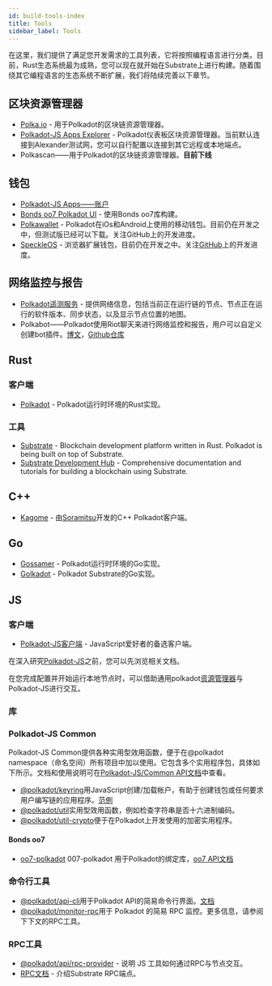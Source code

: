 ```yaml
---
id: build-tools-index
title: Tools
sidebar_label: Tools
---
```


在这里，我们提供了满足您开发需求的工具列表，它将按照编程语言进行分类。目前，Rust生态系统最为成熟，您可以现在就开始在Substrate上进行构建。随着围绕其它编程语言的生态系统不断扩展，我们将陆续完善以下章节。

## 区块资源管理器

- [Polka.io](https://polka.io) - 用于Polkadot的区块链资源管理器。
- [Polkadot-JS Apps Explorer](https://polkadot.js.org/apps/#/explorer) - Polkadot仪表板区块资源管理器。当前默认连接到Alexander测试网，您可以自行配置以连接到其它远程或本地端点。
- Polkascan——用于Polkadot的区块链资源管理器。**目前下线**

## 钱包

- [Polkadot-JS Apps——账户](https://polkadot.js.org/apps/#/accounts)
- [Bonds oo7 Polkadot UI](https://github.com/paritytech/substrate-ui) - 使用Bonds oo7库构建。
- [Polkawallet](https://polkawallet.io/) - Polkadot在iOs和Android上使用的移动钱包。目前仍在开发之中，但测试版已经可以下载。关注GitHub上的开发进度。
- [SpeckleOS](https://www.speckleos.io/) - 浏览器扩展钱包，目前仍在开发之中。关注[GitHub]()上的开发进度。

## 网络监控与报告

- [Polkadot遥测服务](https://telemetry.polkadot.io/) - 提供网络信息，包括当前正在运行链的节点、节点正在运行的软件版本、同步状态，以及显示节点位置的地图。
- Polkabot——Polkadot使用Riot聊天来进行网络监控和报告，用户可以自定义创建bot插件。[博文](https://medium.com/polkadot-network/polkabot-a3dba18c20c8)，[Github仓库](https://gitlab.com/Polkabot/polkabot)

## Rust

### 客户端

- [Polkadot](https://github.com/paritytech/polkadot) - Polkadot运行时环境的Rust实现。

### 工具

- [Substrate](https://github.com/paritytech/substrate) - Blockchain development platform written in Rust. Polkadot is being built on top of Substrate.
- [Substrate Development Hub](https://docs.substrate.dev) - Comprehensive documentation and tutorials for building a blockchain using Substrate.

## C++

- [Kagome](https://github.com/soramitsu/kagome) - 由[Soramitsu](https://github.com/soramitsu)开发的C++ Polkadot客户端。

## Go

- [Gossamer](https://github.com/ChainSafe/gossamer) - Polkadot运行时环境的Go实现。
- [Golkadot](https://github.com/opennetsys/golkadot) - Polkadot Substrate的Go实现。

## JS

### 客户端

- [Polkadot-JS客户端](https://github.com/polkadot-js/client) - JavaScript爱好者的备选客户端。

在深入研究[Polkadot-JS](https://polkadot.js.org)之前，您可以先浏览相关文档。

在您完成配置并开始运行本地节点时，可以借助通用polkadot[资源管理器](https://polkadot.js.org/apps/#/explorer)与Polkadot-JS进行交互。

### 库

### Polkadot-JS Common

Polkadot-JS Common提供各种实用型效用函数，便于在@polkadot namespace（命名空间）所有项目中加以使用。它包含多个实用程序包，具体如下所示。文档和使用说明可在[Polkadot-JS/Common API文档](https://polkadot.js.org/common/)中查看。

- [@polkadot/keyring](https://polkadot.js.org/common/keyring/)用JavaScript创建/加载帐户，有助于创建钱包或任何要求用户编写链的应用程序。[范例](https://polkadot.js.org/common/examples/keyring/)
- [@polkadot/util](https://polkadot.js.org/common/util/)实用型效用函数，例如检查字符串是否十六进制编码。
- [@polkadot/util-crypto](https://polkadot.js.org/common/util-crypto/)便于在Polkadot上开发使用的加密实用程序。

#### Bonds oo7

- [oo7-polkadot](https://github.com/polkadot-js/oo7-polkadot) 007-polkadot 用于Polkadot的绑定库，[oo7 API文档](https://paritytech.github.io/oo7/)

### 命令行工具

- [@polkadot/api-cli](https://github.com/polkadot-js/tools/tree/master/packages/api-cli)用于Polkadot API的简易命令行界面。[文档](https://polkadot.js.org/api/api/)
- [@polkadot/monitor-rpc](https://github.com/polkadot-js/tools/tree/master/packages/monitor-rpc)用于 Polkadot 的简易 RPC 监控。更多信息，请参阅下下文的RPC工具。

### RPC工具

- [@polkadot/api/rpc-provider](https://github.com/polkadot-js/api/tree/master/packages/rpc-provider) - 说明 JS 工具如何通过RPC与节点交互。
- [RPC文档](https://polkadot.js.org/api/METHODS_RPC.html) - 介绍Substrate RPC端点。